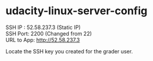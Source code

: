 # udacity-linux-server-config

SSH IP : 52.58.237.3 (Static IP) <br>
SSH Port: 2200 (Changed from 22)<br>
URL to App: http://52.58.237.3 <br>

Locate the SSH key you created for the grader user.

